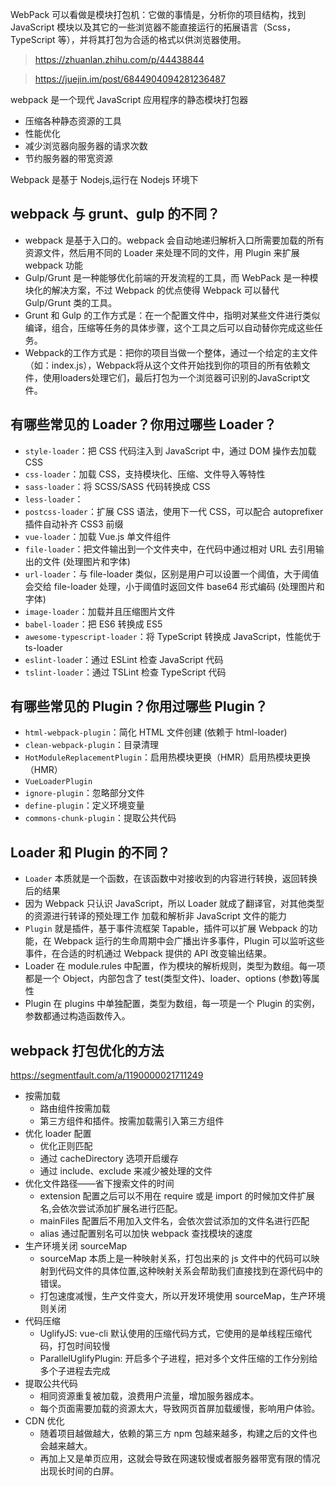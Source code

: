 WebPack 可以看做是模块打包机：它做的事情是，分析你的项目结构，找到 JavaScript 模块以及其它的一些浏览器不能直接运行的拓展语言（Scss，TypeScript 等），并将其打包为合适的格式以供浏览器使用。

> https://zhuanlan.zhihu.com/p/44438844

> https://juejin.im/post/6844904094281236487

webpack 是一个现代 JavaScript 应用程序的静态模块打包器

- 压缩各种静态资源的工具
- 性能优化
- 减少浏览器向服务器的请求次数
- 节约服务器的带宽资源

Webpack 是基于 Nodejs,运行在 Nodejs 环境下

## webpack 与 grunt、gulp 的不同？

- webpack 是基于入口的。webpack 会自动地递归解析入口所需要加载的所有资源文件，然后用不同的 Loader 来处理不同的文件，用 Plugin 来扩展 webpack 功能
- Gulp/Grunt 是一种能够优化前端的开发流程的工具，而 WebPack 是一种模块化的解决方案，不过 Webpack 的优点使得 Webpack 可以替代 Gulp/Grunt 类的工具。
- Grunt 和 Gulp 的工作方式是：在一个配置文件中，指明对某些文件进行类似编译，组合，压缩等任务的具体步骤，这个工具之后可以自动替你完成这些任务。
- Webpack的工作方式是：把你的项目当做一个整体，通过一个给定的主文件（如：index.js），Webpack将从这个文件开始找到你的项目的所有依赖文件，使用loaders处理它们，最后打包为一个浏览器可识别的JavaScript文件。
## 有哪些常见的 Loader？你用过哪些 Loader？

- `style-loader`：把 CSS 代码注入到 JavaScript 中，通过 DOM 操作去加载 CSS
- `css-loader`：加载 CSS，支持模块化、压缩、文件导入等特性
- `sass-loader`：将 SCSS/SASS 代码转换成 CSS
- `less-loader`：
- `postcss-loader`：扩展 CSS 语法，使用下一代 CSS，可以配合 autoprefixer 插件自动补齐 CSS3 前缀
- `vue-loader`：加载 Vue.js 单文件组件
- `file-loader`：把文件输出到一个文件夹中，在代码中通过相对 URL 去引用输出的文件 (处理图片和字体)
- `url-loader`：与 file-loader 类似，区别是用户可以设置一个阈值，大于阈值会交给 file-loader 处理，小于阈值时返回文件 base64 形式编码 (处理图片和字体)
- `image-loader`：加载并且压缩图片文件
- `babel-loader`：把 ES6 转换成 ES5
- `awesome-typescript-loader`：将 TypeScript 转换成 JavaScript，性能优于 ts-loader
- `eslint-loade`r：通过 ESLint 检查 JavaScript 代码
- `tslint-loader`：通过 TSLint 检查 TypeScript 代码

## 有哪些常见的 Plugin？你用过哪些 Plugin？

- `html-webpack-plugin`：简化 HTML 文件创建 (依赖于 html-loader)
- `clean-webpack-plugin`：目录清理
- `HotModuleReplacementPlugin`：启用热模块更换（HMR）启用热模块更换（HMR）
- `VueLoaderPlugin`
- `ignore-plugin`：忽略部分文件
- `define-plugin`：定义环境变量
- `commons-chunk-plugin`：提取公共代码

## Loader 和 Plugin 的不同？

- `Loader` 本质就是一个函数，在该函数中对接收到的内容进行转换，返回转换后的结果
- 因为 Webpack 只认识 JavaScript，所以 Loader 就成了翻译官，对其他类型的资源进行转译的预处理工作 加载和解析非 JavaScript 文件的能力
- `Plugin` 就是插件，基于事件流框架 Tapable，插件可以扩展 Webpack 的功能，在 Webpack 运行的生命周期中会广播出许多事件，Plugin 可以监听这些事件，在合适的时机通过 Webpack 提供的 API 改变输出结果。
- Loader 在 module.rules 中配置，作为模块的解析规则，类型为数组。每一项都是一个 Object，内部包含了 test(类型文件)、loader、options (参数)等属性
- Plugin 在 plugins 中单独配置，类型为数组，每一项是一个 Plugin 的实例，参数都通过构造函数传入。

## webpack 打包优化的方法

https://segmentfault.com/a/1190000021711249

- 按需加载
  - 路由组件按需加载
  - 第三方组件和插件。按需加载需引入第三方组件
- 优化 loader 配置
  - 优化正则匹配
  - 通过 cacheDirectory 选项开启缓存
  - 通过 include、exclude 来减少被处理的文件
- 优化文件路径——省下搜索文件的时间
  - extension 配置之后可以不用在 require 或是 import 的时候加文件扩展名,会依次尝试添加扩展名进行匹配。
  - mainFiles 配置后不用加入文件名，会依次尝试添加的文件名进行匹配
  - alias 通过配置别名可以加快 webpack 查找模块的速度
- 生产环境关闭 sourceMap
  - sourceMap 本质上是一种映射关系，打包出来的 js 文件中的代码可以映射到代码文件的具体位置,这种映射关系会帮助我们直接找到在源代码中的错误。
  - 打包速度减慢，生产文件变大，所以开发环境使用 sourceMap，生产环境则关闭
- 代码压缩
  - UglifyJS: vue-cli 默认使用的压缩代码方式，它使用的是单线程压缩代码，打包时间较慢
  - ParallelUglifyPlugin: 开启多个子进程，把对多个文件压缩的工作分别给多个子进程去完成
- 提取公共代码
  - 相同资源重复被加载，浪费用户流量，增加服务器成本。
  - 每个页面需要加载的资源太大，导致网页首屏加载缓慢，影响用户体验。
- CDN 优化
  - 随着项目越做越大，依赖的第三方 npm 包越来越多，构建之后的文件也会越来越大。
  - 再加上又是单页应用，这就会导致在网速较慢或者服务器带宽有限的情况出现长时间的白屏。

